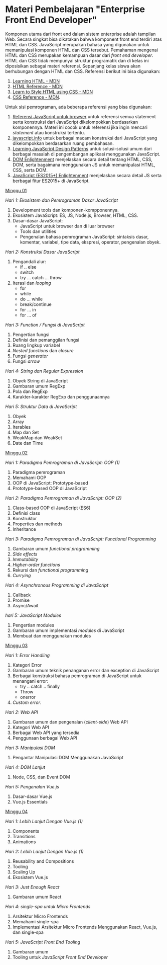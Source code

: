 # Materi Pembelajaran "Enterprise Front End Developer"

Komponen utama dari front end dalam sistem enterprise adalah tampilan Web. Secara singkat bisa
dikatakan bahwa komponent front end terdiri atas HTML dan CSS. JavaScript merupakan bahasa yang
digunakan untuk memanipulasi komponen HTML dan CSS tersebut. Pemahaman mengenai HTML dan CSS
merupakan kemampuan dasar dari *front end developer*. HTML dan CSS tidak mempunyai struktur
programatik dan di kelas ini diposisikan sebagai materi referensi. Sepanjang kelas siswa akan
berhubungan dengan HTML dan CSS. Referensi berikut ini bisa digunakan:

1. [Learning HTML - MDN](https://developer.mozilla.org/en-US/docs/Learn/HTML)
2. [HTML Reference - MDN](https://developer.mozilla.org/en-US/docs/Web/HTML)
3. [Learn to Style HTML using CSS - MDN](https://developer.mozilla.org/en-US/docs/Learn/CSS)
4. [CSS Reference - MDN](https://developer.mozilla.org/en-US/docs/Web/CSS).

Untuk sisi pemrograman, ada beberapa referensi yang bisa digunakan:
1. [Referensi JavaScript untuk browser](https://developer.mozilla.org/en-US/docs/Web/JavaScript/Reference) untuk referensi semua statement serta konstruksi dari JavaScript dikelompokkan berdasarkan komponennya. Materi ini cocok untuk referensi jika ingin mencari *statement* atau konstruksi tertentu.
2. [javascript.info](http://javascript.info/) untuk berbagai macam konstruksi dari JavaScript yang dikelompokkan berdasarkan ruang pembahasan.
3. [Learning JavaScript Design Patterns](https://addyosmani.com/resources/essentialjsdesignpatterns/book/) untuk solusi-solusi umum dari berbagai masalah di pengembangan aplikasi menggunakan JavaScript.
4. [DOM Enlightenment](http://domenlightenment.com/) menjelaskan secara detail tentang HTML, CSS, DOM, serta bagaimana menggunakan JS untuk memanipulasi HTML, CSS, serta DOM.
5. [JavaScript (ES2015+) Enlightenment](https://frontendmasters.com/books/javascript-enlightenment/) menjelaskan secara detail JS serta berbagai fitur ES2015+ di JavaScript.

[Minggu 01](isi/01.md)

*Hari 1: Ekosistem dan Pemrograman Dasar JavaScript*

1. Development tools dan komponen-kompponennya.
2. Ekosistem JavaScript: ES, JS, Node.js, Browser, HTML, CSS.
3. Dasar-dasar JavaScript: 
    * JavaScript untuk browser dan di luar browser
    * Tools dan utilities 
    * Pengenalan bahasa pemrograman JavaScript: sintaksis dasar, komentar, variabel, tipe data,
        ekspresi, operator, pengenalan obyek.

*Hari 2: Konstruksi Dasar JavaScript*

1. Pengandali alur:
    * if .. else
    * switch
    * try ... catch ... throw
2. Iterasi dan *looping*
    * for
    * while
    * do ... while
    * break/continue
    * for ... in
    * for ... of

*Hari 3: Function / Fungsi di JavaScript*

1. Pengertian fungsi
2. Definisi dan pemanggilan fungsi
3. Ruang lingkup variabel
4. *Nested functions* dan *closure*
3. Fungsi *generator*
4. Fungsi *arrow*

*Hari 4: String dan Regular Expression*

1. Obyek String di JavaScript
2. Gambaran umum RegExp
3. Pola dan RegExp
4. Karakter-karakter RegExp dan penggunaannya

*Hari 5: Struktur Data di JavaScript*

1. Obyek
2. Array
3. Iterables
4. Map dan Set
5. WeakMap dan WeakSet
6. Date dan Time

[Minggu 02](isi/02.md)

*Hari 1: Paradigma Pemrograman di JavaScript: OOP (1)*

1. Paradigma pemrograman
2. Memahami OOP
3. OOP di JavaScript: Prototype-based
4. Prototype-based OOP di JavaScript

*Hari 2: Paradigma Pemrograman di JavaScript: OOP (2)*

1. Class-based OOP di JavaScript (ES6)
2. Definisi class
3. Konstruktor
4. Properties dan methods
5. Inheritance

*Hari 3: Paradigma Pemrograman di JavaScript: Functional Programming*

1. Gambaran umum *functional programming*
2. *Side effects*
3. *Immutability*
4. *Higher-order functions*
5. Rekursi dan *functional programming*
6. *Currying*

*Hari 4: Asynchronous Programming di JavaScript*

1. Callback
2. Promise
3. Async/Await

*hari 5: JavaScript Modules*

1. Pengertian modules
2. Gambaran umum implementasi *modules* di JavaScript
3. Membuat dan menggunakan modules

[Minggu 03](isi/03.md)

*Hari 1: Error Handling*

1. Kategori Error
2. Gambaran umum teknik penanganan error dan exception di JavaScript
3. Berbagai konstruksi bahasa pemrograman di JavaScript untuk menangani error:
    * try .. catch .. finally
    * Throw
    * onerror
4. *Custom error*.

*Hari 2: Web API*

1. Gambaran umum dan pengenalan (*client-side*) Web API
2. Kategori Web API
3. Berbagai Web API yang tersedia
4. Penggunaan berbagai Web API

*Hari 3: Manipulasi DOM*

1. Pengantar Manipulasi DOM Menggunakan JavaScript

*Hari 4: DOM Lanjut*

1. Node, CSS, dan Event DOM

*Hari 5: Pengenalan Vue.js*

1. Dasar-dasar Vue.js 
2. Vue.js Essentials

[Minggu 04](isi/04.md)

*Hari 1: Lebih Lanjut Dengan Vue.js (1)*

1. Components
2. Transitions
3. Animations

*Hari 2: Lebih Lanjut Dengan Vue.js (1)*

1. Reusability and Compositions
2. Tooling
3. Scaling Up
4. Ekosistem Vue.js

*Hari 3: Just Enough React*

1. Gambaran umum React

*Hari 4: single-spa untuk Micro Frontends*

1. Arsitektur Micro Frontends
2. Memahami single-spa
3. Implementasi Arsitektur Micro Frontends Menggunakan React, Vue.js, dan single-spa

*Hari 5: JavaScript Front End Tooling*

1. Gambaran umum
2. Tooling untuk *JavaScript Front End Developer*

